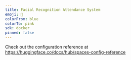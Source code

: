 ```yaml
---
title: Facial Recognition Attendance System
emoji: 🐢
colorFrom: blue
colorTo: pink
sdk: docker
pinned: false
---
```


Check out the configuration reference at https://huggingface.co/docs/hub/spaces-config-reference
